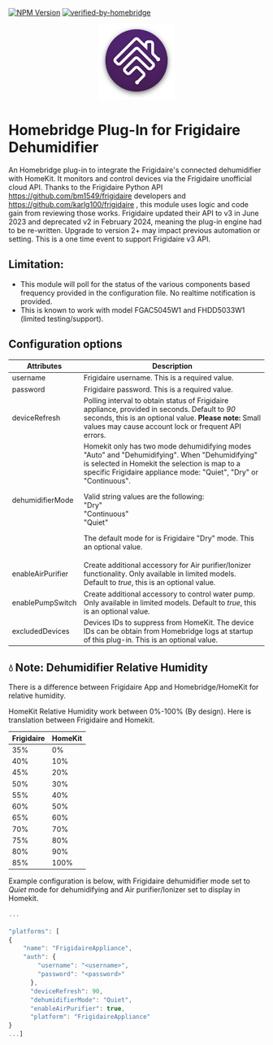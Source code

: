 [![NPM Version](https://img.shields.io/npm/v/homebridge-frigidaire-dehumidifier.svg?style=flat-square)](https://www.npmjs.com/package/homebridge-frigidaire-dehumidifier)
[![verified-by-homebridge](https://badgen.net/badge/homebridge/verified/purple)](https://github.com/homebridge/homebridge/wiki/Verified-Plugins)


<p align="center">
 
<img src="https://github.com/homebridge/branding/blob/latest/logos/homebridge-color-round-stylized.png" width="150">

</p>


# Homebridge Plug-In for Frigidaire Dehumidifier
An Homebridge plug-in to integrate the Frigidaire's connected dehumidifier with HomeKit. It monitors and control devices via the Frigidaire unofficial cloud API. Thanks to the Frigidaire Python API  https://github.com/bm1549/frigidaire developers and https://github.com/karlg100/frigidaire , this module uses logic and code gain from reviewing those works.
Frigidaire updated their API to v3 in June 2023 and deprecated v2 in February 2024, meaning the plug-in engine had to be re-written. Upgrade to version 2+ may impact previous automation or setting. This is a one time event to support Frigidaire v3 API.



## Limitation:
* This module will poll for the status of the various components based frequency provided in the configuration file. No realtime notification is provided.
* This is known to work with model FGAC5045W1 and FHDD5033W1 (limited testing/support). 


## Configuration options

| Attributes        | Description                                                                                                              |
| ----------------- | ------------------------------------------------------------------------------------------------------------------------ |
| username              | Frigidaire username. This is a required value.                    |
| password              | Frigidaire password. This is a required value.                                                                 |
| deviceRefresh        | Polling interval to obtain status of Frigidaire appliance, provided in seconds. Default to <i>90</i> seconds, this is an optional value. <b>Please note:</b> Small values may cause account lock or frequent API errors.                                                                    |
| dehumidifierMode          | Homekit only has two mode dehumidifying modes "Auto" and "Dehumidifying". When "Dehumidifying" is selected in Homekit the selection is map to a specific Frigidaire appliance mode: "Quiet", "Dry" or "Continuous". <p><p>Valid string values are the following: <br>"Dry"<br>"Continuous"<br>"Quiet"<p>The default mode for is Frigidaire "Dry" mode. This an optional value.  
| enableAirPurifier | Create additional accessory for Air purifier/Ionizer functionality. Only available in limited models. Default to <i>true</i>, this is an optional value.    
| enablePumpSwitch | Create additional accessory to control water pump. Only available in limited models. Default to <i>true</i>, this is an optional value.                                                         
| excludedDevices         | Devices IDs to suppress from HomeKit. The device IDs can be obtain from Homebridge logs at startup of this plug-in. This is an optional value. | |


## 💧 Note: Dehumidifier Relative Humidity

There is a difference between Frigidaire App and Homebridge/HomeKit for relative humidity. 

HomeKit Relative Humidity work between 0%-100% (By design). Here is translation between Frigidaire and Homekit.

| Frigidaire | HomeKit |
| --- | --- |
| 35% | 0% |
| 40% | 10% |
| 45% | 20% |
| 50% | 30% |
| 55% | 40% |
| 60% | 50% |
| 65% | 60% |
| 70% | 70% |
| 75% | 80% |
| 80% | 90% |
| 85% | 100% |


Example configuration is below, with Frigidaire dehumidifier mode set to <i>Quiet</i> mode for dehumidifying and Air purifier/Ionizer set to display in Homekit. 

```javascript
...

"platforms": [
{
    "name": "FrigidaireAppliance",
    "auth": {
        "username": "<username>",
        "password": "<password>"
      },
      "deviceRefresh": 90,
      "dehumidifierMode": "Quiet",
      "enableAirPurifier": true,
      "platform": "FrigidaireAppliance"
}
...]


